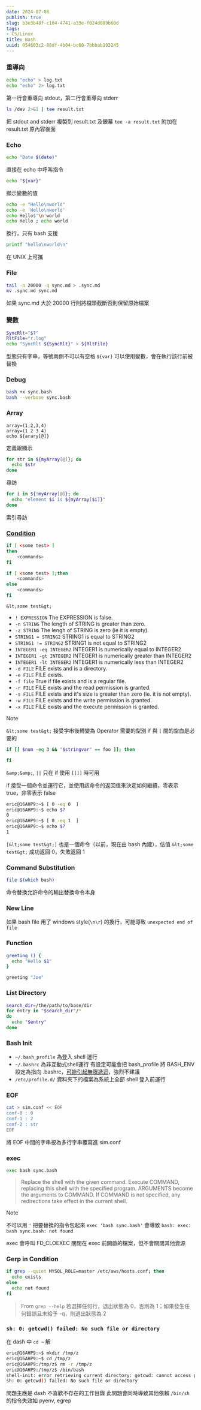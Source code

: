 ```yaml
---
date: 2024-07-08
publish: true
slug: b3e3b48f-c104-4741-a33e-f024d009b60d
tags:
- CS/Linux
title: Bash
uuid: 054603c2-88df-4b04-bc60-7bbbab193245
---
```

### 重導向

```bash
echo "echo" > log.txt
echo "echo" 2> log.txt
```

第一行會重導向 stdout，第二行會重導向 stderr

```bash
ls /dev 2>&1 | tee result.txt
```

把 stdout and stderr 複製到 result.txt 及銀幕
`tee -a result.txt` 附加在 result.txt 原內容後面

### Echo

```bash
echo "Date $(date)"
```

直接在 echo 中呼叫指令

```bash
echo "${var}"
```

顯示變數的值

```bash
echo -e "Hello\nworld"
echo -e 'Hello\nworld'
echo Hello$'\n'world
echo Hello ; echo world
```

換行，只有 bash 支援

```bash
printf "hello\nworld\n"
```

在 UNIX 上可攜

### File

```bash
tail -n 20000 -q sync.md > .sync.md
mv .sync.md sync.md
```

如果 sync.md 大於 20000 行則將檔頭截斷否則保留原始檔案

### 變數

```bash
SyncRlt="$?"
RltFile="r.log"
echo "SyncRlt ${SyncRlt}" > ${RltFile}
```

型態只有字串，等號兩側不可以有空格
`${var}` 可以使用變數，會在執行該行前被替換

### Debug

```bash
bash +x sync.bash
bash --verbose sync.bash
```

### Array

```
array=(1,2,3,4)
array=(1 2 3 4)
echo ${arary[@]}
```

定義跟顯示

```bash
for str in ${myArray[@]}; do
  echo $str
done
```

尋訪

```bash
for i in ${!myArray[@]}; do
  echo "element $i is ${myArray[$i]}"
done
```

索引尋訪

### [Condition](https://www.gnu.org/software/bash/manual/html_node/Bash-Conditional-Expressions.html)

```sh
if [ <some test> ]
then
	<commands>
fi

if [ <some test> ];then
	<commands>
else
	<commands>
fi
```

`&lt;some test&gt;`

- `! EXPRESSION` The EXPRESSION is false.
- `-n STRING` The length of STRING is greater than zero.
- `-z STRING` The lengh of STRING is zero (ie it is empty).
- `STRING1 = STRING2` STRING1 is equal to STRING2
- `STRING1 != STRING2` STRING1 is not equal to STRING2
- `INTEGER1 -eq INTEGER2` INTEGER1 is numerically equal to INTEGER2
- `INTEGER1 -gt INTEGER2` INTEGER1 is numerically greater than INTEGER2
- `INTEGER1 -lt INTEGER2` INTEGER1 is numerically less than INTEGER2
- `-d FILE` FILE exists and is a directory.
- `-e FILE` FILE exists.
- `-f file` True if file exists and is a regular file.
- `-r FILE` FILE exists and the read permission is granted.
- `-s FILE` FILE exists and it's size is greater than zero (ie. it is not empty).
- `-w FILE` FILE exists and the write permission is granted.
- `-x FILE` FILE exists and the execute permission is granted.

> [!note]
> `&lt;some test&gt;` 接受字串後轉變為 Operator 需要的型別
> if 與 `[` 間的空白是必要的



```bash
if [[ $num -eq 3 && "$stringvar" == foo ]]; then

fi
```

`&amp;&amp;`, `||` 只在 if 使用 `[[]]` 時可用

if 接受一個命令並運行它，並使用該命令的返回值來決定如何繼續，零表示 true，非零表示 false

```sh
eric@16AHP9:~$ [ 0 -eq 0  ]
eric@16AHP9:~$ echo $?
0
eric@16AHP9:~$ [ 0 -eq 1  ]
eric@16AHP9:~$ echo $?
1
```

`[&lt;some test&gt;]` 也是一個命令（以前，現在由 bash 內建），估值 `&lt;some test&gt;` 成功返回 0，失敗返回 1

### Command Substitution

```sh
file $(which bash)
```

命令替換允許命令的輸出替換命令本身

### New Line

如果 bash file 用了 windows style(`\n\r`) 的換行，可能導致 `unexpected end of file`

### Function

```bash
greeting () {
  echo "Hello $1"
}

greeting "Joe"
```

### List Directory

```sh
search_dir=/the/path/to/base/dir
for entry in "$search_dir"/*
do
  echo "$entry"
done
```

### Bash Init

- `~/.bash_profile` 為登入 shell 運行
- `~/.bashrc` 為非互動式shell運行
  有設定可能會把 bash_profile 將 BASH_ENV 設定為指向 .bashrc，[可能引起無限遞迴](https://github.com/pyenv/pyenv/issues/264)，強烈不建議
- `/etc/profile.d/` 資料夾下的檔案為系統上全部 shell 登入前運行

### EOF

```bash
cat > sim.conf << EOF
conf-0 : 0
conf-1 : 2
conf-2 : str
EOF
```

將 EOF 中間的字串視為多行字串覆寫進 sim.conf

### exec

```bash
exec bash sync.bash
```

> Replace the shell with the given command.
> Execute COMMAND, replacing this shell with the specified program. ARGUMENTS become the arguments to COMMAND.  If COMMAND is not specified, any redirections take effect in the current shell.



> [!note]
> 不可以用 `'` 把要替換的指令包起來
> `exec 'bash sync.bash'` 會導致 `bash: exec: bash sync.bash: not found`



exec 會呼叫 FD_CLOEXEC 關閉在 exec 前開啟的檔案，但不會關閉其他資源

### Gerp in Condition

```bash
if grep --quiet MYSQL_ROLE=master /etc/aws/hosts.conf; then
  echo exists
else
  echo not found
fi
```

> From `grep --help`
> 若選擇任何行，退出狀態為 0，否則為 1；如果發生任何錯誤且未給予 -q，則退出狀態為 2



### `sh: 0: getcwd() failed: No such file or directory`

在 dash 中 `cd ~` 解

```sh
eric@16AHP9:~$ mkdir /tmp/z
eric@16AHP9:~$ cd /tmp/z
eric@16AHP9:/tmp/z$ rm -r /tmp/z
eric@16AHP9:/tmp/z$ /bin/bash
shell-init: error retrieving current directory: getcwd: cannot access parent directories: No such file or directory
sh: 0: getcwd() failed: No such file or directory
```

問題主應是 dash 不喜歡不存在的工作目錄
此問題會同時導致其他依賴 `/bin/sh` 的指令失效如 pyenv, egrep
